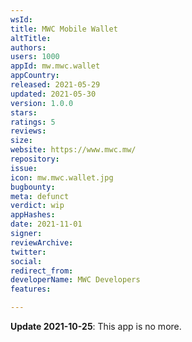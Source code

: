 ```yaml
---
wsId: 
title: MWC Mobile Wallet
altTitle: 
authors: 
users: 1000
appId: mw.mwc.wallet
appCountry: 
released: 2021-05-29
updated: 2021-05-30
version: 1.0.0
stars: 
ratings: 5
reviews: 
size: 
website: https://www.mwc.mw/
repository: 
issue: 
icon: mw.mwc.wallet.jpg
bugbounty: 
meta: defunct
verdict: wip
appHashes: 
date: 2021-11-01
signer: 
reviewArchive: 
twitter: 
social: 
redirect_from: 
developerName: MWC Developers
features: 

---
```


**Update 2021-10-25**: This app is no more.
